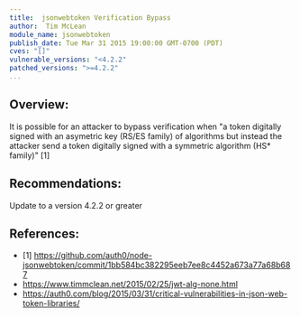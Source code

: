 ```yaml
---
title:  jsonwebtoken Verification Bypass
author:  Tim McLean
module_name: jsonwebtoken
publish_date: Tue Mar 31 2015 19:00:00 GMT-0700 (PDT)
cves: "[]"
vulnerable_versions: "<4.2.2"
patched_versions: ">=4.2.2"
...
```


## Overview:

It is possible for an attacker to bypass verification when "a token digitally signed with an asymetric key (RS/ES family) of algorithms but instead the attacker send a token digitally signed with a symmetric algorithm (HS* family)" [1]


## Recommendations:
Update to a version 4.2.2 or greater

## References:
- [1] https://github.com/auth0/node-jsonwebtoken/commit/1bb584bc382295eeb7ee8c4452a673a77a68b687
- https://www.timmclean.net/2015/02/25/jwt-alg-none.html
- https://auth0.com/blog/2015/03/31/critical-vulnerabilities-in-json-web-token-libraries/
